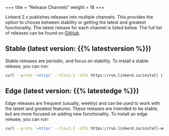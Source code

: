 +++
title = "Release Channels"
weight = 18
+++

Linkerd 2.x publishes releases into multiple channels. This provides the option to
choose between stability or getting the latest and greatest functionality. The
latest release for each channel is listed below. The full list of releases can
be found on [GitHub](https://github.com/linkerd/linkerd2/releases).

## Stable (latest version: {{% latestversion %}})

Stable releases are periodic, and focus on stability. To install a stable
release, you can run:

```bash
curl --proto '=https' --tlsv1.2 -sSfL https://run.linkerd.io/install | sh
```

## Edge (latest version: {{% latestedge %}})

Edge releases are frequent (usually, weekly) and can be used to work with the
latest and greatest features. These releases are intended to be stable, but are
more focused on adding new functionality. To install an edge release, you can
run:

```bash
curl --proto '=https' --tlsv1.2 -sSfL https://run.linkerd.io/install-edge | sh
```
